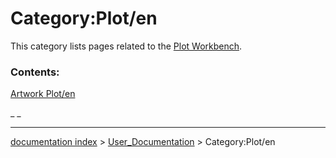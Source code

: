 # Category:Plot/en
This category lists pages related to the [Plot Workbench](Plot_Workbench.md).

### Contents:

[Artwork Plot/en](Artwork_Plot/en.md)

_ _

---
[documentation index](../README.md) > [User_Documentation](Category_User_Documentation.md) > Category:Plot/en

